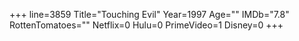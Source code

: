 +++
line=3859
Title="Touching Evil"
Year=1997
Age=""
IMDb="7.8"
RottenTomatoes=""
Netflix=0
Hulu=0
PrimeVideo=1
Disney=0
+++

